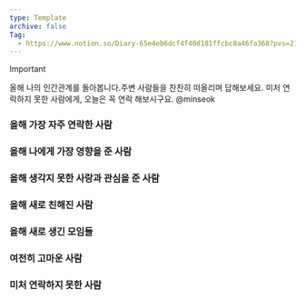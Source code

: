 ```yaml
---
type: Template
archive: false
Tag:
  - https://www.notion.so/Diary-65e4eb6dcf4f40d181ffcbc8a46fa368?pvs=21
---
```

> [!important]  
> 올해 나의 인간관계를 돌아봅니다.주변 사람들을 찬찬히 떠올리며 답해보세요. 미처 연락하지 못한 사람에게, 오늘은 꼭 연락 해보시구요. @minseok  

  

### 올해 가장 자주 연락한 사람

  

### 올해 나에게 가장 영향을 준 사람

### 올해 생각지 못한 사랑과 관심을 준 사람

  

### 올해 새로 친해진 사람

### 올해 새로 생긴 모임들

### 여전히 고마운 사람

  

### 미처 연락하지 못한 사람